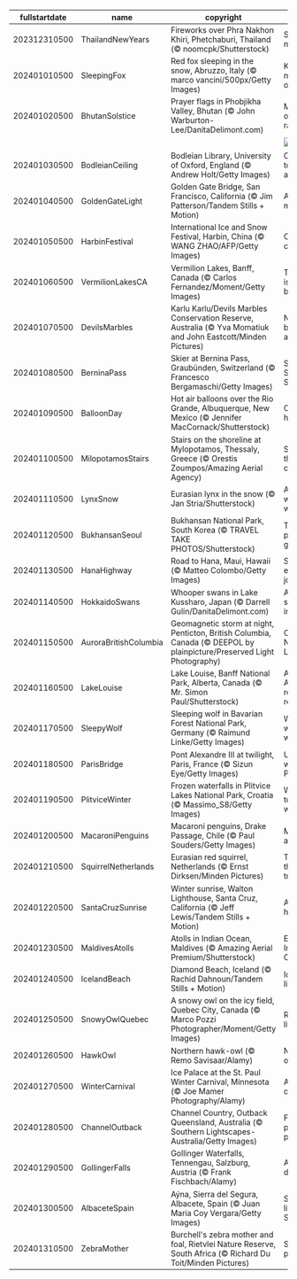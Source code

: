 |fullstartdate|name|copyright|title|image|
|--|--|--|--|--|
202312310500|ThailandNewYears|Fireworks over Phra Nakhon Khiri, Phetchaburi, Thailand (© noomcpk/Shutterstock)|See you next year!|![](/en-CA/2024/01/202312310500ThailandNewYears.jpg)|
202401010500|SleepingFox|Red fox sleeping in the snow, Abruzzo, Italy (© marco vancini/500px/Getty Images)|Kicking the new year off right|![](/en-CA/2024/01/202401010500SleepingFox.jpg)|
202401020500|BhutanSolstice|Prayer flags in Phobjikha Valley, Bhutan (© John Warburton-Lee/DanitaDelimont.com)|Make your own rainbow|![](/en-CA/2024/01/202401020500BhutanSolstice.jpg)|
||||![](/en-CA/2024/01/.jpg)|
202401030500|BodleianCeiling|Bodleian Library, University of Oxford, England (© Andrew Holt/Getty Images)|One library to rule them all|![](/en-CA/2024/01/202401030500BodleianCeiling.jpg)|
202401040500|GoldenGateLight|Golden Gate Bridge, San Francisco, California (© Jim Patterson/Tandem Stills + Motion)|A mist-ical marvel|![](/en-CA/2024/01/202401040500GoldenGateLight.jpg)|
202401050500|HarbinFestival|International Ice and Snow Festival, Harbin, China (© WANG ZHAO/AFP/Getty Images)|Chisels and chills|![](/en-CA/2024/01/202401050500HarbinFestival.jpg)|
202401060500|VermilionLakesCA|Vermilion Lakes, Banff, Canada (© Carlos Fernandez/Moment/Getty Images)|The sky isn't always blue|![](/en-CA/2024/01/202401060500VermilionLakesCA.jpg)|
202401070500|DevilsMarbles|Karlu Karlu/Devils Marbles Conservation Reserve, Australia (© Yva Momatiuk and John Eastcott/Minden Pictures)|Nature's balancing act|![](/en-CA/2024/01/202401070500DevilsMarbles.jpg)|
202401080500|BerninaPass|Skier at Bernina Pass, Graubünden, Switzerland (© Francesco Bergamaschi/Getty Images)|Swish Swiss Swish|![](/en-CA/2024/01/202401080500BerninaPass.jpg)|
202401090500|BalloonDay|Hot air balloons over the Rio Grande, Albuquerque, New Mexico (© Jennifer MacCornack/Shutterstock)|Coming in hot|![](/en-CA/2024/01/202401090500BalloonDay.jpg)|
202401100500|MilopotamosStairs|Stairs on the shoreline at Mylopotamos, Thessaly, Greece (© Orestis Zoumpos/Amazing Aerial Agency)|Step up to the challenge!|![](/en-CA/2024/01/202401100500MilopotamosStairs.jpg)|
202401110500|LynxSnow|Eurasian lynx in the snow (© Jan Stria/Shutterstock)|A whiskered wanderer|![](/en-CA/2024/01/202401110500LynxSnow.jpg)|
202401120500|BukhansanSeoul|Bukhansan National Park, South Korea (© TRAVEL TAKE PHOTOS/Shutterstock)|Take this peak for granite|![](/en-CA/2024/01/202401120500BukhansanSeoul.jpg)|
202401130500|HanaHighway|Road to Hana, Maui, Hawaii (© Matteo Colombo/Getty Images)|Slow down, enjoy the journey!|![](/en-CA/2024/01/202401130500HanaHighway.jpg)|
202401140500|HokkaidoSwans|Whooper swans in Lake Kussharo, Japan (© Darrell Gulin/DanitaDelimont.com)|A feathered symphony in white|![](/en-CA/2024/01/202401140500HokkaidoSwans.jpg)|
202401150500|AuroraBritishColumbia|Geomagnetic storm at night, Penticton, British Columbia, Canada (© DEEPOL by plainpicture/Preserved Light Photography)|Chasing the Northern Lights|![](/en-CA/2024/01/202401150500AuroraBritishColumbia.jpg)|
202401160500|LakeLouise|Lake Louise, Banff National Park, Alberta, Canada (© Mr. Simon Paul/Shutterstock)|A little Albertan rest and relaxation|![](/en-CA/2024/01/202401160500LakeLouise.jpg)|
202401170500|SleepyWolf|Sleeping wolf in Bavarian Forest National Park, Germany (© Raimund Linke/Getty Images)|Wake me when it warms up|![](/en-CA/2024/01/202401170500SleepyWolf.jpg)|
202401180500|ParisBridge|Pont Alexandre III at twilight, Paris, France (© Sizun Eye/Getty Images)|Under the watch of Pegasus|![](/en-CA/2024/01/202401180500ParisBridge.jpg)|
202401190500|PlitviceWinter|Frozen waterfalls in Plitvice Lakes National Park, Croatia (© Massimo_S8/Getty Images)|Waterfalls turned waterfreeze|![](/en-CA/2024/01/202401190500PlitviceWinter.jpg)|
202401200500|MacaroniPenguins|Macaroni penguins, Drake Passage, Chile (© Paul Souders/Getty Images)|Macaroni and freeze|![](/en-CA/2024/01/202401200500MacaroniPenguins.jpg)|
202401210500|SquirrelNetherlands|Eurasian red squirrel, Netherlands (© Ernst Dirksen/Minden Pictures)|Tales from the treetops|![](/en-CA/2024/01/202401210500SquirrelNetherlands.jpg)|
202401220500|SantaCruzSunrise|Winter sunrise, Walton Lighthouse, Santa Cruz, California (© Jeff Lewis/Tandem Stills + Motion)|A magic hour indeed|![](/en-CA/2024/01/202401220500SantaCruzSunrise.jpg)|
202401230500|MaldivesAtolls|Atolls in Indian Ocean, Maldives (© Amazing Aerial Premium/Shutterstock)|Eyes of the Indian Ocean|![](/en-CA/2024/01/202401230500MaldivesAtolls.jpg)|
202401240500|IcelandBeach|Diamond Beach, Iceland (© Rachid Dahnoun/Tandem Stills + Motion)|Iced out, literally|![](/en-CA/2024/01/202401240500IcelandBeach.jpg)|
202401250500|SnowyOwlQuebec|A snowy owl on the icy field, Quebec City, Canada (© Marco Pozzi Photographer/Moment/Getty Images)|Ready for liftoff|![](/en-CA/2024/01/202401250500SnowyOwlQuebec.jpg)|
202401260500|HawkOwl|Northern hawk-owl (© Remo Savisaar/Alamy)|Not a night owl|![](/en-CA/2024/01/202401260500HawkOwl.jpg)|
202401270500|WinterCarnival|Ice Palace at the St. Paul Winter Carnival, Minnesota (© Joe Mamer Photography/Alamy)|A pretty, cool skyline|![](/en-CA/2024/01/202401270500WinterCarnival.jpg)|
202401280500|ChannelOutback|Channel Country, Outback Queensland, Australia (© Southern Lightscapes-Australia/Getty Images)|From parched to pastoral|![](/en-CA/2024/01/202401280500ChannelOutback.jpg)|
202401290500|GollingerFalls|Gollinger Waterfalls, Tennengau, Salzburg, Austria (© Frank Fischbach/Alamy)|A gentle descent|![](/en-CA/2024/01/202401290500GollingerFalls.jpg)|
202401300500|AlbaceteSpain|Aýna, Sierra del Segura, Albacete, Spain (© Juan Maria Coy Vergara/Getty Images)|Spain's little Switzerland|![](/en-CA/2024/01/202401300500AlbaceteSpain.jpg)|
202401310500|ZebraMother|Burchell's zebra mother and foal, Rietvlei Nature Reserve, South Africa (© Richard Du Toit/Minden Pictures)|Stripe a pose|![](/en-CA/2024/01/202401310500ZebraMother.jpg)|

